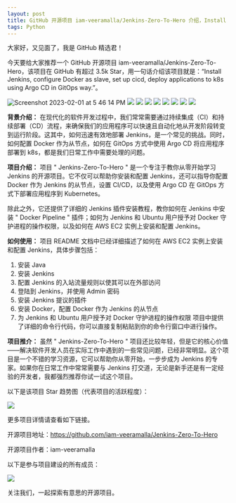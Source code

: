 ```yaml
---
layout: post
title: GitHub 开源项目 iam-veeramalla/Jenkins-Zero-To-Hero 介绍，Install Jenkins, configure Docker as slave, set up cicd, deploy applications to k8s using Argo CD in GitOps way.
tags: Python
---
```


大家好，又见面了，我是 GitHub 精选君！

今天要给大家推荐一个 GitHub 开源项目 iam-veeramalla/Jenkins-Zero-To-Hero，该项目在 GitHub 有超过 3.5k Star，用一句话介绍该项目就是：“Install Jenkins, configure Docker as slave, set up cicd, deploy applications to k8s using Argo CD in GitOps way.”。


![Screenshot 2023-02-01 at 5 46 14 PM](https://user-images.githubusercontent.com/43399466/216040281-6c8b89c3-8c22-4620-ad1c-8edd78eb31ae.png)
![](https://user-images.githubusercontent.com/43399466/215974891-196abfe9-ace0-407b-abd2-adcffe218e3f.png)
![](https://user-images.githubusercontent.com/43399466/215975712-2fc569cb-9d76-49b4-9345-d8b62187aa22.png)
![](https://user-images.githubusercontent.com/43399466/215959008-3ebca431-1f14-4d81-9f12-6bb232bfbee3.png)
![](https://user-images.githubusercontent.com/43399466/215959294-047eadef-7e64-4795-bd3b-b1efb0375988.png)
![](https://user-images.githubusercontent.com/43399466/215959398-344b5721-28ec-47a5-8908-b698e435608d.png)
![](https://user-images.githubusercontent.com/43399466/215959757-403246c8-e739-4103-9265-6bdab418013e.png)
![](https://user-images.githubusercontent.com/43399466/215961440-3f13f82b-61a2-4117-88bc-0da265a67fa7.png)
![](https://user-images.githubusercontent.com/43399466/215973898-7c366525-15db-4876-bd71-49522ecb267d.png)



**背景介绍：**
在现代化的软件开发过程中，我们常常需要通过持续集成（CI）和持续部署（CD）流程，来确保我们的应用程序可以快速且自动化地从开发阶段转变到运行阶段。这其中，如何迅速有效地部署 Jenkins，是一个常见的挑战。同时，如何配置 Docker 作为从节点，如何在 GitOps 方式中使用 Argo CD 将应用程序部署到 k8s，都是我们日常工作中需要处理的问题。

**项目介绍：**
项目 " Jenkins-Zero-To-Hero " 是一个专注于教你从零开始学习 Jenkins 的开源项目。它不仅可以帮助你安装和配置 Jenkins，还可以指导你配置 Docker 作为 Jenkins 的从节点，设置 CI/CD，以及使用 Argo CD 在 GitOps 方式下部署应用程序到 Kubernetes。

除此之外，它还提供了详细的 Jenkins 插件安装教程，教你如何在 Jenkins 中安装 " Docker Pipeline " 插件；如何为 Jenkins 和 Ubuntu 用户授予对 Docker 守护进程的操作权限，以及如何在 AWS EC2 实例上安装和配置 Jenkins。

**如何使用：**
项目 README 文档中已经详细描述了如何在 AWS EC2 实例上安装和配置 Jenkins，具体步骤包括：

1. 安装 Java
2. 安装 Jenkins
3. 配置 Jenkins 的入站流量规则以使其可以在外部访问
4. 登陆到 Jenkins，并使用 Admin 密码
5. 安装 Jenkins 提议的插件
6. 安装 Docker，配置 Docker 作为 Jenkins 的从节点
7. 为 Jenkins 和 Ubuntu 用户授予对 Docker 守护进程的操作权限
项目中提供了详细的命令行代码，你可以直接复制粘贴到你的命令行窗口中进行操作。

**项目推介：**
虽然 " Jenkins-Zero-To-Hero " 项目还比较年轻，但是它的核心价值——解决软件开发人员在实际工作中遇到的一些常见问题，已经非常明显。这个项目是一个不错的学习资源，它可以帮助你从零开始，一步步成为 Jenkins 的专家。如果你在日常工作中常常需要与 Jenkins 打交道，无论是新手还是有一定经验的开发者，我都强烈推荐你试一试这个项目。


以下是该项目 Star 趋势图（代表项目的活跃程度）：

![](https://api.star-history.com/svg?repos=iam-veeramalla/Jenkins-Zero-To-Hero&type=Timeline)

更多项目详情请查看如下链接。

开源项目地址：https://github.com/iam-veeramalla/Jenkins-Zero-To-Hero 

开源项目作者：iam-veeramalla

以下是参与项目建设的所有成员：

![](https://contrib.rocks/image?repo=iam-veeramalla/Jenkins-Zero-To-Hero)

关注我们，一起探索有意思的开源项目。

